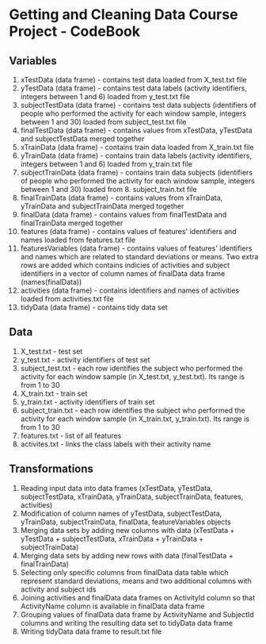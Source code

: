 # Getting and Cleaning Data Course Project - CodeBook

## Variables  
1. xTestData (data frame) - contains test data loaded from X_test.txt file  
2. yTestData (data frame) - contains test data labels (activity identifiers, integers between 1 and 6) loaded from y_test.txt file  
3. subjectTestData (data frame) - contains test data subjects (identifiers of people who performed the activity for each window sample, integers between 1 and 30) loaded from subject_test.txt file  
4. finalTestData (data frame) - contains values from xTestData, yTestData and subjectTestData merged together  
5. xTrainData (data frame) - contains train data loaded from X_train.txt file  
6. yTrainData (data frame) - contains train data labels (activity identifiers, integers between 1 and 6) loaded from y_train.txt file  
7. subjectTrainData (data frame) - contains train data subjects (identifiers of people who performed the activity for each window sample, integers between 1 and 30) loaded from 8. subject_train.txt file  
8. finalTrainData (data frame) - contains values from xTrainData, yTrainData and subjectTrainData merged together  
9. finalData (data frame) - contains values from finalTestData and finalTrainData merged together  
10. features (data frame) - contains values of features' identifiers and names loaded from features.txt file  
11. featuresVariables (data frame) - contains values of features' identifiers and names which are related to standard deviations or means. Two extra rows are added which contains indicies of activities and subject identifiers in a vector of column names of finalData data frame (names(finalData))  
12. activities (data frame) - contains identifiers and names of activities loaded from activities.txt file  
13. tidyData (data frame) - contains tidy data set  
  
## Data
1. X_test.txt - test set  
2. y_test.txt - activity identifiers of test set  
3. subject_test.txt - each row identifies the subject who performed the activity for each window sample (in X_test.txt, y_test.txt). Its range is from 1 to 30  
4. X_train.txt - train set  
5. y_train.txt - activity identifiers of train set  
6. subject_train.txt - each row identifies the subject who performed the activity for each window sample (in X_train.txt, y_train.txt). Its range is from 1 to 30  
7. features.txt - list of all features  
8. activites.txt - links the class labels with their activity name  

## Transformations
1. Reading input data into data frames (xTestData, yTestData, subjectTestData, xTrainData, yTrainData, subjectTrainData, features, activities)  
1. Modification of column names of yTestData, subjectTestData, yTrainData, subjectTrainData, finalData, featureVariables objects  
2. Merging data sets by adding new columns with data (xTestData + yTestData + subjectTestData, xTrainData + yTrainData + subjectTrainData)  
3. Merging data sets by adding new rows with data (finalTestData + finalTrainData)  
4. Selecting only specific columns from finalData data table which represent standard deviations, means and two additional columns with activity and subject ids  
5. Joining activities and finalData data frames on ActivityId column so that ActivityName column is available in finalData data frame  
6. Grouping values of finalData data frame by ActivityName and SubjectId columns and writing the resulting data set to tidyData data frame  
7. Writing tidyData data frame to result.txt file  
